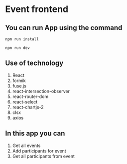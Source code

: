 # Event frontend

## You can run App using the command

`npm run install`

`npm run dev`

## Use of technology

1. React
2. formik
3. fuse.js
4. react-intersection-observer
5. react-router-dom
6. react-select
7. react-chartjs-2
8. clsx
9. axios

## In this app you can

1. Get all events
2. Add participants for event
3. Get all participants from event
